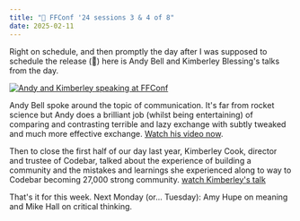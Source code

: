 ```yaml
---
title: "🍿 FFConf '24 sessions 3 & 4 of 8"
date: 2025-02-11
---
```


Right on schedule, and then promptly the day after I was supposed to schedule the release (🤦) here is Andy Bell and Kimberley Blessing's talks from the day.

[![Andy and Kimberley speaking at FFConf](/images/articles/2024-videos-2.jpg)](https://ffconf.org/videos)

Andy Bell spoke around the topic of communication. It's far from rocket science but Andy does a brilliant job (whilst being entertaining) of comparing and contrasting terrible and lazy exchange with subtly tweaked and much more effective exchange. [Watch his video now](https://youtu.be/tHtFiciT2tQ).

Then to close the first half of our day last year, Kimberley Cook, director and trustee of Codebar, talked about the experience of building a community and the mistakes and learnings she experienced along to way to Codebar becoming 27,000 strong community. [watch Kimberley's talk](https://youtu.be/iyG2kVZi3t4)

That's it for this week. Next Monday (or… Tuesday): Amy Hupe on meaning and Mike Hall on critical thinking.
